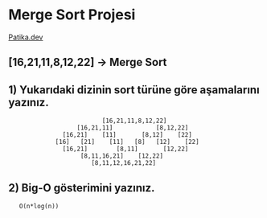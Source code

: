 # Merge Sort Projesi
[Patika.dev](https://www.patika.dev/tr)

## [16,21,11,8,12,22] -> Merge Sort

## 1) Yukarıdaki dizinin sort türüne göre aşamalarını yazınız.
                              [16,21,11,8,12,22]
                       [16,21,11]            [8,12,22]
                   [16,21]    [11]       [8,12]    [22]
                 [16]   [21]    [11]   [8]   [12]    [22]
                   [16,21]        [8,11]       [12,22]
                        [8,11,16,21]    [12,22]
                           [8,11,12,16,21,22]
 
 ## 2) Big-O gösterimini yazınız.
       O(n*log(n)) 
